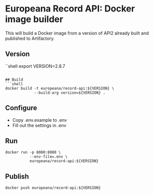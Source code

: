 # Europeana Record API: Docker image builder

This will build a Docker image from a version of API2 already built and
published to Artifactory.

## Version
``shell
export VERSION=2.8.7
```

## Build
```shell
docker build -t europeana/record-api:${VERSION} \
             --build-arg version=${VERSION} .
```

## Configure
* Copy .env.example to .env
* Fill out the settings in .env

## Run
```shell
docker run -p 8080:8080 \
           --env-file=.env \
           europeana/record-api:${VERSION}
```

## Publish
```shell
docker push europeana/record-api:${VERSION}
```
